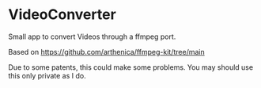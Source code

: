 # VideoConverter
Small app to convert Videos through a ffmpeg port. 

Based on https://github.com/arthenica/ffmpeg-kit/tree/main

Due to some patents, this could make some problems. You may should use this only private as I do.
